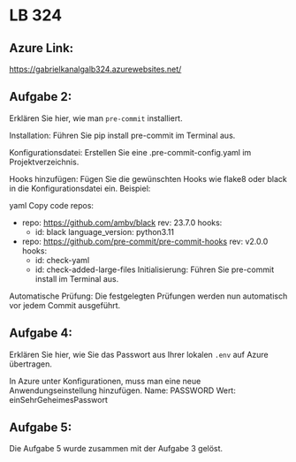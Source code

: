# LB 324
## Azure Link:
https://gabrielkanalgalb324.azurewebsites.net/
## Aufgabe 2:
Erklären Sie hier, wie man `pre-commit` installiert.

Installation: Führen Sie pip install pre-commit im Terminal aus.

Konfigurationsdatei: Erstellen Sie eine .pre-commit-config.yaml im Projektverzeichnis.

Hooks hinzufügen: Fügen Sie die gewünschten Hooks wie flake8 oder black in die Konfigurationsdatei ein. Beispiel:

yaml
Copy code
repos:
  - repo: https://github.com/ambv/black
    rev: 23.7.0
    hooks:
      - id: black
        language_version: python3.11
  - repo: https://github.com/pre-commit/pre-commit-hooks
    rev: v2.0.0
    hooks:
      - id: check-yaml
      - id: check-added-large-files
Initialisierung: Führen Sie pre-commit install im Terminal aus.

Automatische Prüfung: Die festgelegten Prüfungen werden nun automatisch vor jedem Commit ausgeführt.

## Aufgabe 4:
Erklären Sie hier, wie Sie das Passwort aus Ihrer lokalen `.env` auf Azure übertragen.

In Azure unter Konfigurationen, muss man eine neue Anwendungseinstellung hinzufügen.
Name: PASSWORD
Wert: einSehrGeheimesPasswort

## Aufgabe 5:
Die Aufgabe 5 wurde zusammen mit der Aufgabe 3 gelöst.

